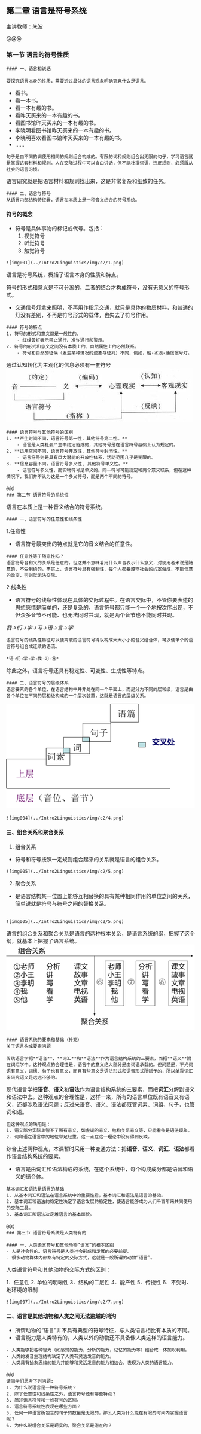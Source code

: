 ## 第二章 语言是符号系统

主讲教师：朱波


@@@
### 第一节 语言的符号性质
~~~~
#### 一、语言和说话

要探究语言本身的性质，需要透过具体的语言现象明确究竟什么是语言。
~~~~
- 看书。
- 看一本书。
- 看一本有趣的书。
- 看昨天买来的一本有趣的书。
- 看图书馆昨天买来的一本有趣的书。
- 李晓明看图书馆昨天买来的一本有趣的书。
- 李晓明喜欢看图书馆昨天买来的一本有趣的书。
- ……
~~~~
句子是由不同的词使用相同的规则组合构成的。有限的词和规则组合出无限的句子，学习语言就是掌握这套材料和规则。人在交际过程中可以自由讲话，但不能杜撰词语，违反规则，必须服从社会的语言习惯。
~~~~
语言研究就是把语言材料和规则找出来，这是非常复杂和细致的任务。
~~~~
#### 二、语言与符号
从语言内部结构特征看，语言在本质上是一种音义结合的符号系统。
~~~~
#### 符号的概念
- 符号是具体事物的标记或代号。包括：
	1. 视觉符号 
	2. 听觉符号 
	3. 触觉符号
~~~~
![img001](../Intro2Linguistics/img/c2/1.png)
~~~~
语言是符号系统，概括了语言本身的性质和特点。

符号的形式和意义是不可分离的，二者的结合才构成符号，没有无意义的符号形式。
- 交通信号灯拿来照明，不再用作指示交通，就只是具体的物质材料，和普通的灯没有差别，不再是符号形式的载体，也失去了符号作用。
~~~~
#### 符号的特点
1. 符号的形式和意义都是一般性的。
	- 红绿黄灯表示禁止通行、准许通行和警示。
2. 符号的形式和意义之间没有本质上的、自然属性上的必然联系。
	- 符号和自然的征候（发生某种情况的迹象与征兆）不同，例如，船-水浪-通信信号灯。
~~~~
通过认知转化为主观化的信息必须有一套符号
![img002](../Intro2Linguistics/img/c2/2.png)

~~~~
#### 语言符号与其他符号的区别	
1. **产生时间不同，语言符号第一性，其他符号第二性。**
	- 语言是人类社会产生中约定俗成的，其他符号是在语言符号基础上认为规定的。
2. **运用空间不同，语言符号开放性，其他符号封闭性。**
	- 语言符号则是具有巨大潜能的开放性体系，活动范围几乎是无限的。
3. **信息容量不同，语言符号多义性, 其他符号单义性。**
	- 语言符号多义性，而实物符号是单义的。同一符号可能规定和两个意义联系，但在这种情况下，我们并不认为这是一个多义符号，而是两个不同的符号。

@@@
### 第二节 语言符号的系统性
~~~~
语言在本质上是一种音义结合的符号系统。
~~~~
#### 一、语言符号的任意性和线条性
~~~~
1.任意性
- 语言符号最突出的特点就是它的音义结合的任意性。
~~~~
#### 任意性等于随意性吗？
语言符号音和义的关系是任意的，但这并不意味着用什么声音表示什么意义，对使用者来说是随意的，不受制约的。事实上，语言符号具有强制性，每个人都要遵守社会的约定俗成，不能任意的改变，否则就无法交际。
~~~~
2.线条性
- 语言符号的线条性体现在具体的交际过程中。在语言交际中，不管你要表述的思想感情是简单的，还是复杂的，语言符号都只能一个一个地按次序出现，不但众多音节不可能、也无法同时共现，就是两个音节也不能同时共现。

*我→们→学→习→语→言→学*
~~~~
语言符号的线条性特征可以使离散的语言符号得以构成大大小小的音义结合体，可以使单个的语言符号组合成连续的语流。

*语→们→学→学→我→习→言*
~~~~
除此之外，语言符号还具有稳定性、可变性、生成性等特点。 

~~~~
#### 二、语言符号的层级体系
语言要素的各个单位，在语言结构中并非处在同一个平面上，而是分为不同的层和级，语言是由各个单位在不同的层和级构成的一个层次装置，这就是语言的层级关系。
~~~~
![img003](../Intro2Linguistics/img/c2/3.png)
~~~~
![img004](../Intro2Linguistics/img/c2/4.png)
~~~~

#### 三、组合关系和聚合关系
1. 组合关系
- 符号和符号按照一定规则组合起来的关系就是语言的组合关系。
~~~~
![img005](../Intro2Linguistics/img/c2/5.png)
~~~~
2. 聚合关系
- 是语言结构某一位置上能够互相替换的具有某种相同作用的单位之间的关系，简单说就是符号与符号之间的替换关系。
~~~~

![img005](../Intro2Linguistics/img/c2/5.png)
~~~~
语言的组合关系和聚合关系是语言的两种根本关系，是语言系统的纲，把握了这个纲，就基本上把握了语言系统。
![img006](../Intro2Linguistics/img/c2/6.png)
~~~~
#### 语言系统的要素和基础（补充）
关于语言构成要素问题

传统语言学把**语音**、**词汇**和**语法**作为语言结构系统的三要素，而把**语义**附在词汇学中。这种观点的合理性是，语言中的意义绝大部分是由词语承载的。但问题是，不光词语有意义，词组、句子也有意义，而且有些意义是语法形式和语音形式所赋予的，所以单靠词汇来研究语义是远远不够的。
~~~~
现代语言学把**语音**、**语义**和**语法**作为语言结构系统的三要素，而把**词汇**分解到语义和语法中去。这种观点的合理性是，这样一来，所有的语言单位既有语音又有语义，还都涉及语法问题；反过来语音、语义、语法都既管词素、词组、句子，也管词和语。
~~~~
但这种观点的缺陷是：
1. 语义部分实际上管不了所有意义，如虚词的意义、结构关系意义等，只能看作是语法现象。
2. 词和语在语言中的地位举足轻重，这一点在这一理论中没有得到反映。
~~~~
综合上述两种观点，本课暂时采用一种变通方法：把**语音**、**语义**、**词汇**、**语法**都看作语言结构系统的要素。

- 语言是由词汇和语法构成的系统，在这个系统中，每个构成成分都是语音和语义的结合体。
~~~~
基本词汇和语法是语言的基础
1. 从基本词汇和语法在语言系统中的重要性看，基本词汇和语法是语言的基础。
2. 基本词汇和语法的稳定性决定了语言发展的稳定性，使语言能够成为人们千百年来共同使用的交际工具。
3. 基本词汇和语法决定着语言的基本面貌。

@@@
### 第三节 语言符号系统是人类特有的

#### 一、人类语言符号和其他动物“语言”的根本区别
- 人是社会性的。语言符号是人类社会形成和发展的必要前提。
- 很多动物群体内部都有特定的交际方式，这就是一般所谓的动物“语言”。
~~~~
人类语言符号和其他动物的交际方式的区别：

1．任意性
2. 单位的明晰性
3．结构的二层性
4．能产性
5．传授性
6．不受时、地环境的限制

~~~~
![img007](../Intro2Linguistics/img/c2/7.png)
~~~~
#### 二、语言是其他动物和人类之间无法逾越的鸿沟

- 所谓动物的“语言”并不具有典型的符号特征，与人类语言相比有本质的不同。
- 语言能力是人类特有的，人类以外的动物还不具备像人类这样的语言能力。
~~~~
- 人类能够把各种智力（如感觉的能力，分析的能力，记忆的能力等）结合成一体加以利用。
- 人类的发音生理结构决定了人类有灵活发音的能力。
- 人类具有抽象思维的能力并能够和灵活发音的能力相结合，表现为人类的语言能力。

@@@
请同学们思考下列问题:
1. 为什么说语言是一种符号系统？
2. 除了任意性和线条性之外，语言符号还有哪些特点？
3. 简述语言符号和一般符号的区别。
4. 语言符号系统性表现在哪些方面？
5. 任何一种语言所包含的句子的数量是无限的，那么人类为什么能在有限的时间内掌握语言呢？
6. 为什么说组合关系是现实的，聚合关系是潜在的？
